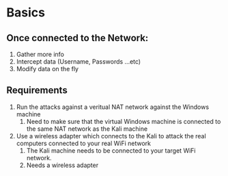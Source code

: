 # Basics

## Once connected to the Network:
1. Gather more info
2. Intercept data (Username, Passwords ...etc)
3. Modify data on the fly

## Requirements
1. Run the attacks against a veritual NAT network against the Windows machine
    1. Need to make sure that the virtual Windows machine is connected to the same NAT network as the Kali machine
2. Use a wireless adapter which connects to the Kali to attack the real computers connected to your real WiFi network
    1. The Kali machine needs to be connected to your target WiFi network.
    2. Needs a wireless adapter